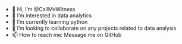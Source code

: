 - 👋 Hi, I’m @CallMeWitness
- 👀 I’m interested in data analytics
- 🌱 I’m currently learning python
- 💞️ I’m looking to collaborate on any projects related to data analysis
- 📫 How to reach me: Message me on GitHub

<!---
CallMeWitness/CallMeWitness is a ✨ special ✨ repository because its `README.md` (this file) appears on your GitHub profile.
You can click the Preview link to take a look at your changes.
--->
